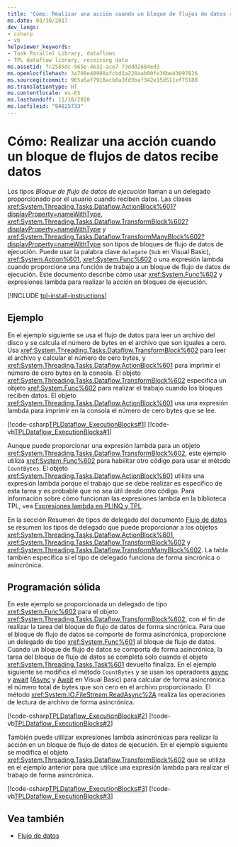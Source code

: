 ```yaml
---
title: 'Cómo: Realizar una acción cuando un bloque de flujos de datos recibe datos'
ms.date: 03/30/2017
dev_langs:
- csharp
- vb
helpviewer_keywords:
- Task Parallel Library, dataflows
- TPL dataflow library, receiving data
ms.assetid: fc2585dc-965e-4632-ace7-73dd02684ed3
ms.openlocfilehash: 3a709e40908afcbd1a228aab00fe36be43097826
ms.sourcegitcommit: 965a5af7918acb0a3fd3baf342e15d511ef75188
ms.translationtype: HT
ms.contentlocale: es-ES
ms.lasthandoff: 11/18/2020
ms.locfileid: "94825733"
---
```

# <a name="how-to-perform-action-when-a-dataflow-block-receives-data"></a>Cómo: Realizar una acción cuando un bloque de flujos de datos recibe datos
Los tipos *Bloque de flujo de datos de ejecución* llaman a un delegado proporcionado por el usuario cuando reciben datos. Las clases <xref:System.Threading.Tasks.Dataflow.ActionBlock%601?displayProperty=nameWithType>, <xref:System.Threading.Tasks.Dataflow.TransformBlock%602?displayProperty=nameWithType> y <xref:System.Threading.Tasks.Dataflow.TransformManyBlock%602?displayProperty=nameWithType> son tipos de bloques de flujo de datos de ejecución. Puede usar la palabra clave `delegate` (`Sub` en Visual Basic), <xref:System.Action%601>, <xref:System.Func%602> o una expresión lambda cuando proporcione una función de trabajo a un bloque de flujo de datos de ejecución. Este documento describe cómo usar <xref:System.Func%602> y expresiones lambda para realizar la acción en bloques de ejecución.  

[!INCLUDE [tpl-install-instructions](../../../includes/tpl-install-instructions.md)]

## <a name="example"></a>Ejemplo  
 En el ejemplo siguiente se usa el flujo de datos para leer un archivo del disco y se calcula el número de bytes en el archivo que son iguales a cero. Usa <xref:System.Threading.Tasks.Dataflow.TransformBlock%602> para leer el archivo y calcular el número de cero bytes, y <xref:System.Threading.Tasks.Dataflow.ActionBlock%601> para imprimir el número de cero bytes en la consola. El objeto <xref:System.Threading.Tasks.Dataflow.TransformBlock%602> especifica un objeto <xref:System.Func%602> para realizar el trabajo cuando los bloques reciben datos. El objeto <xref:System.Threading.Tasks.Dataflow.ActionBlock%601> usa una expresión lambda para imprimir en la consola el número de cero bytes que se lee.  
  
 [!code-csharp[TPLDataflow_ExecutionBlocks#1](../../../samples/snippets/csharp/VS_Snippets_Misc/tpldataflow_executionblocks/cs/dataflowexecutionblocks.cs#1)]
 [!code-vb[TPLDataflow_ExecutionBlocks#1](../../../samples/snippets/visualbasic/VS_Snippets_Misc/tpldataflow_executionblocks/vb/dataflowexecutionblocks.vb#1)]  
  
 Aunque puede proporcionar una expresión lambda para un objeto <xref:System.Threading.Tasks.Dataflow.TransformBlock%602>, este ejemplo utiliza <xref:System.Func%602> para habilitar otro código para usar el método `CountBytes`. El objeto <xref:System.Threading.Tasks.Dataflow.ActionBlock%601> utiliza una expresión lambda porque el trabajo que se debe realizar es específico de esta tarea y es probable que no sea útil desde otro código. Para información sobre cómo funcionan las expresiones lambda en la biblioteca TPL, vea [Expresiones lambda en PLINQ y TPL](lambda-expressions-in-plinq-and-tpl.md).  
  
 En la sección Resumen de tipos de delegado del documento [Flujo de datos](dataflow-task-parallel-library.md) se resumen los tipos de delegado que puede proporcionar a los objetos <xref:System.Threading.Tasks.Dataflow.ActionBlock%601>, <xref:System.Threading.Tasks.Dataflow.TransformBlock%602> y <xref:System.Threading.Tasks.Dataflow.TransformManyBlock%602>. La tabla también especifica si el tipo de delegado funciona de forma sincrónica o asincrónica.  
  
## <a name="robust-programming"></a>Programación sólida  
 En este ejemplo se proporcionada un delegado de tipo <xref:System.Func%602> para el objeto <xref:System.Threading.Tasks.Dataflow.TransformBlock%602>, con el fin de realizar la tarea del bloque de flujo de datos de forma sincrónica. Para que el bloque de flujo de datos se comporte de forma asincrónica, proporcione un delegado de tipo <xref:System.Func%601> al bloque de flujo de datos. Cuando un bloque de flujo de datos se comporta de forma asincrónica, la tarea del bloque de flujo de datos se completa solo cuando el objeto <xref:System.Threading.Tasks.Task%601> devuelto finaliza. En el ejemplo siguiente se modifica el método `CountBytes` y se usan los operadores [async](../../csharp/language-reference/keywords/async.md) y [await](../../csharp/language-reference/operators/await.md) ([Async](../../visual-basic/language-reference/modifiers/async.md) y [Await](../../visual-basic/language-reference/operators/await-operator.md) en Visual Basic) para calcular de forma asincrónica el número total de bytes que son cero en el archivo proporcionado. El método <xref:System.IO.FileStream.ReadAsync%2A> realiza las operaciones de lectura de archivo de forma asincrónica.  
  
 [!code-csharp[TPLDataflow_ExecutionBlocks#2](../../../samples/snippets/csharp/VS_Snippets_Misc/tpldataflow_executionblocks/cs/dataflowexecutionblocks.cs#2)]
 [!code-vb[TPLDataflow_ExecutionBlocks#2](../../../samples/snippets/visualbasic/VS_Snippets_Misc/tpldataflow_executionblocks/vb/dataflowexecutionblocks.vb#2)]  
  
 También puede utilizar expresiones lambda asincrónicas para realizar la acción en un bloque de flujo de datos de ejecución. En el ejemplo siguiente se modifica el objeto <xref:System.Threading.Tasks.Dataflow.TransformBlock%602> que se utiliza en el ejemplo anterior para que utilice una expresión lambda para realizar el trabajo de forma asincrónica.  
  
 [!code-csharp[TPLDataflow_ExecutionBlocks#3](../../../samples/snippets/csharp/VS_Snippets_Misc/tpldataflow_executionblocks/cs/dataflowexecutionblocks.cs#3)]
 [!code-vb[TPLDataflow_ExecutionBlocks#3](../../../samples/snippets/visualbasic/VS_Snippets_Misc/tpldataflow_executionblocks/vb/dataflowexecutionblocks.vb#3)]  
  
## <a name="see-also"></a>Vea también

- [Flujo de datos](dataflow-task-parallel-library.md)
